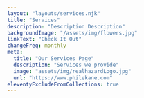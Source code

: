 ```yaml
---
layout: "layouts/services.njk"
title: "Services"
description: "Description Description"
backgroundImage: "/assets/img/flowers.jpg"
linkText: "Check It Out"
changeFreq: monthly
meta:
  title: "Our Services Page"
  description: "Services we provide"
  image: "assets/img/realhazardLogo.jpg"
  url: "https://www.philekane.com"  
eleventyExcludeFromCollections: true
---
```

